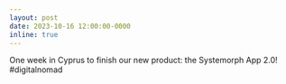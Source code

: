 ```yaml
---
layout: post
date: 2023-10-16 12:00:00-0000
inline: true
---
```


One week in Cyprus to finish our new product: the Systemorph App 2.0! #digitalnomad
